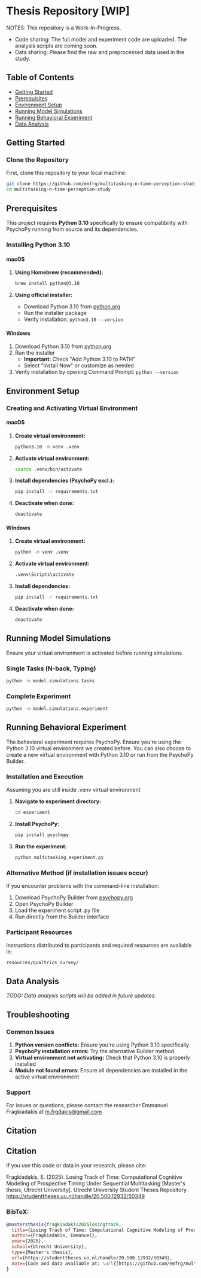 # Thesis Repository [WIP]
NOTES: This repository is a Work-In-Progress. 
- Code sharing: The full model and experiment code are uploaded. The analysis scripts are coming soon. 
- Data sharing: Please find the raw and preprocessed data used in the study.

## Table of Contents
- [Getting Started](#getting-started)
- [Prerequisites](#prerequisites)
- [Environment Setup](#environment-setup)
- [Running Model Simulations](#running-model-simulations)
- [Running Behavioral Experiment](#running-behavioral-experiment)
- [Data Analysis](#data-analysis)

## Getting Started

### Clone the Repository

First, clone this repository to your local machine:

```bash
git clone https://github.com/emfrg/multitasking-n-time-perception-study.git
cd multitasking-n-time-perception-study
```

## Prerequisites

This project requires **Python 3.10** specifically to ensure compatibility with PsychoPy running from source and its dependencies.

### Installing Python 3.10

#### macOS

1. **Using Homebrew (recommended):**
   ```bash
   brew install python@3.10
   ```

2. **Using official installer:**
   - Download Python 3.10 from [python.org](https://www.python.org/downloads/release/python-31011/)
   - Run the installer package
   - Verify installation: `python3.10 --version`

#### Windows

1. Download Python 3.10 from [python.org](https://www.python.org/downloads/release/python-31011/)
2. Run the installer
   - **Important:** Check "Add Python 3.10 to PATH"
   - Select "Install Now" or customize as needed
3. Verify installation by opening Command Prompt:
   `python --version`

## Environment Setup

### Creating and Activating Virtual Environment

#### macOS

1. **Create virtual environment:**
   ```bash
   python3.10 -m venv .venv
   ```

2. **Activate virtual environment:**
   ```bash
   source .venv/bin/activate
   ```

3. **Install dependencies (PsychoPy excl.):**
   ```bash
   pip install -r requirements.txt
   ```

4. **Deactivate when done:**
   ```bash
   deactivate
   ```

#### Windows

1. **Create virtual environment:**
   ```cmd
   python -m venv .venv
   ```

2. **Activate virtual environment:**
   ```cmd
   .venv\Scripts\activate
   ```

3. **Install dependencies:**
   ```cmd
   pip install -r requirements.txt
   ```

4. **Deactivate when done:**
   ```cmd
   deactivate
   ```

## Running Model Simulations

Ensure your virtual environment is activated before running simulations.

### Single Tasks (N-back, Typing)

```bash
python -m model.simulations.tasks
```

### Complete Experiment

```bash
python -m model.simulations.experiment
```

## Running Behavioral Experiment

The behavioral experiment requires PsychoPy. Ensure you're using the Python 3.10 virtual environment we created before. 
You can also choose to create a new virtual environment with Python 3.10 or run from the PsychoPy Builder.

### Installation and Execution

Assuming you are still inside .venv virtual environment

1. **Navigate to experiment directory:**
   ```bash
   cd experiment
   ```

2. **Install PsychoPy:**
   ```bash
   pip install psychopy
   ```

3. **Run the experiment:**
   ```bash
   python multitasking_experiment.py
   ```

### Alternative Method (if installation issues occur)

If you encounter problems with the command-line installation:

1. Download PsychoPy Builder from [psychopy.org](https://www.psychopy.org)
2. Open PsychoPy Builder
3. Load the experiment script .py file
4. Run directly from the Builder interface

### Participant Resources

Instructions distributed to participants and required resources are available in:
```
resources/qualtrics_survey/
```

## Data Analysis

*TODO: Data analysis scripts will be added in future updates.*

## Troubleshooting

### Common Issues

1. **Python version conflicts:** Ensure you're using Python 3.10 specifically
2. **PsychoPy installation errors:** Try the alternative Builder method
3. **Virtual environment not activating:** Check that Python 3.10 is properly installed
4. **Module not found errors:** Ensure all dependencies are installed in the active virtual environment

### Support

For issues or questions, please contact the researcher Emmanuel Fragkiadakis at m.frgdakis@gmail.com

## Citation

## Citation

If you use this code or data in your research, please cite:

Fragkiadakis, E. (2025). Losing Track of Time: Computational Cognitive Modeling of Prospective Timing Under Sequential Multitasking [Master's thesis, Utrecht University]. Utrecht University Student Theses Repository. https://studenttheses.uu.nl/handle/20.500.12932/50349

### BibTeX:
```bibtex
@mastersthesis{fragkiadakis2025losingtrack,
  title={Losing Track of Time: Computational Cognitive Modeling of Prospective Timing Under Sequential Multitasking},
  author={Fragkiadakis, Emmanuel},
  year={2025},
  school={Utrecht University},
  type={Master's thesis},
  url={https://studenttheses.uu.nl/handle/20.500.12932/50349},
  note={Code and data available at: \url{[https://github.com/emfrg/multitasking-n-time-perception-study.git]}}
}
```
